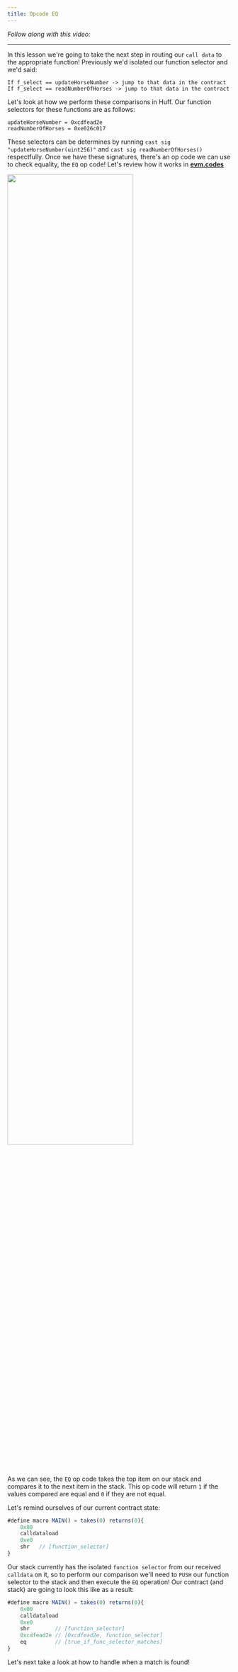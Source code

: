 ```yaml
---
title: Opcode EQ
---
```


_Follow along with this video:_

---

In this lesson we're going to take the next step in routing our `call data` to the appropriate function! Previously we'd isolated our function selector and we'd said:

```
If f_select == updateHorseNumber -> jump to that data in the contract
If f_select == readNumberOfHorses -> jump to that data in the contract
```

Let's look at how we perform these comparisons in Huff. Our function selectors for these functions are as follows:

```
updateHorseNumber = 0xcdfead2e
readNumberOfHorses = 0xe026c017
```

These selectors can be determines by running `cast sig "updateHorseNumber(uint256)"` and `cast sig readNumberOfHorses()` respectfully. Once we have these signatures, there's an op code we can use to check equality, the `EQ` op code! Let's review how it works in [**evm.codes**](https://www.evm.codes/?fork=shanghai)

<img src="/formal-verification-1/19-opcode-eq/opcode-eq-1.png" width="75%" height="auto">

As we can see, the `EQ` op code takes the top item on our stack and compares it to the next item in the stack. This op code will return `1` if the values compared are equal and `0` if they are not equal.

Let's remind ourselves of our current contract state:

```js
#define macro MAIN() = takes(0) returns(0){
    0x00
    calldataload
    0xe0
    shr   // [function_selector]
}
```

Our stack currently has the isolated `function selector` from our received `calldata` on it, so to perform our comparison we'll need to `PUSH` our function selector to the stack and then execute the `EQ` operation! Our contract (and stack) are going to look this like as a result:

```js
#define macro MAIN() = takes(0) returns(0){
    0x00
    calldataload
    0xe0
    shr        // [function_selector]
    0xcdfead2e // [0xcdfead2e, function_selector]
    eq         // [true_if_func_selector_matches]
}
```

Let's next take a look at how to handle when a match is found!
